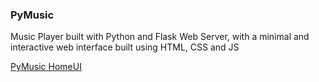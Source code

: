 ### PyMusic

Music Player built with Python and Flask Web Server, with a minimal and interactive web interface built using HTML, CSS and JS

[PyMusic HomeUI](./images/pymusic_1.jpg)
